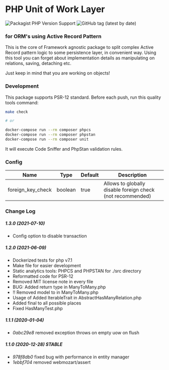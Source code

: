 # PHP Unit of Work Layer
![Packagist PHP Version Support](https://img.shields.io/packagist/php-v/stwarog/uow?style=for-the-badge)
![GitHub tag (latest by date)](https://img.shields.io/github/v/tag/stwarog/uow?color=%237bfc03&style=for-the-badge&label=version)
### for ORM's using Active Record Pattern

This is the core of Framework agnostic package to split complex Active Record pattern logic to some
persistence layer, in convenient way. Using this tool you can forget about implementation details
as manipulating on relations, saving, detaching etc.

Just keep in mind that you are working on objects!

### Development
This package supports PSR-12 standard. Before each push, run this quality tools command:
```bash 
make check

# or

docker-compose run --rm composer phpcs
docker-compose run --rm composer phpstan
docker-compose run --rm composer unit
```
It will execute Code Sniffer and PhpStan validation rules.

### Config

Name | Type | Default | Description
--- | --- | --- | --- 
foreign_key_check | boolean | true | Allows to globally disable foreign check (not recommended) 

### Change Log

##### 1.3.0 (2021-07-10)
* Config option to disable transaction

##### 1.2.0 (2021-06-09)
* Dockerized tests for php v7.1
* Make file for easier development
* Static analytics tools: PHPCS and PHPSTAN for ./src directory
* Reformatted code for PSR-12
* Removed MIT license note in every file
* BUG: Added return type in ManyToMany.php
* !! Removed model to in ManyToMany.php
* Usage of Added IterableTrait in AbstractHasManyRelation.php
* Added final to all possible places
* Fixed HasManyTest.php

##### 1.1.1 (2020-01-04)
* *0abc29e8* removed exception throws on empty uow on flush

##### 1.1.0 (2020-12-28) STABLE
* *978f8db0* fixed bug with performance in entity manager
* *1ebbf704* removed webmozart/assert
